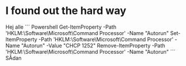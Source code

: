 # I found out the hard way #
Hej alle
´´´ Powershell
Get-ItemProperty -Path 'HKLM:\Software\Microsoft\Command Processor' -Name "Autorun" 
Set-ItemProperty -Path 'HKLM:\Software\Microsoft\Command Processor' -Name "Autorun" -Value "CHCP 1252"
Remove-ItemProperty -Path 'HKLM:\Software\Microsoft\Command Processor' -Name "Autorun" 
´´´
SÅdan
